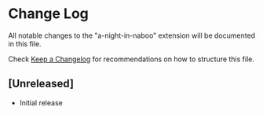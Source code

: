 # Change Log

All notable changes to the "a-night-in-naboo" extension will be documented in this file.

Check [Keep a Changelog](http://keepachangelog.com/) for recommendations on how to structure this file.

## [Unreleased]

- Initial release
